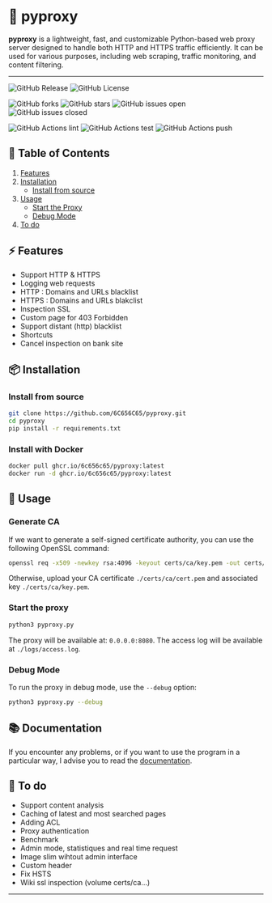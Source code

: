 # 🚀 pyproxy
**pyproxy** is a lightweight, fast, and customizable Python-based web proxy server designed to handle both HTTP and HTTPS traffic efficiently. It can be used for various purposes, including web scraping, traffic monitoring, and content filtering.

---

![GitHub Release](https://img.shields.io/github/v/release/6C656C65/pyproxy)
![GitHub License](https://img.shields.io/github/license/6C656C65/pyproxy)

![GitHub forks](https://img.shields.io/github/forks/6C656C65/pyproxy)
![GitHub stars](https://img.shields.io/github/stars/6C656C65/pyproxy)
![GitHub issues open](https://img.shields.io/issues/6C656C65/pyproxy)
![GitHub issues closed](https://img.shields.io/issues-closed/6C656C65/pyproxy)

![GitHub Actions lint](https://img.shields.io/github/actions/workflow/status/6C656C65/pyproxy/pylint.yml)
![GitHub Actions test](https://img.shields.io/github/actions/workflow/status/6C656C65/pyproxy/unittest.yml)
![GitHub Actions push](https://img.shields.io/github/actions/workflow/status/6C656C65/pyproxy/docker-images.yml)

## 📑 **Table of Contents**

1. [Features](#-features)
2. [Installation](#-installation)
   - [Install from source](#install-from-source)
3. [Usage](#-usage)
   - [Start the Proxy](#start-the-proxy)
   - [Debug Mode](#debug-mode)
4. [To do](#-to-do)

## ⚡ **Features**

- Support HTTP & HTTPS
- Logging web requests
- HTTP : Domains and URLs blacklist
- HTTPS : Domains and URLs blakclist
- Inspection SSL
- Custom page for 403 Forbidden
- Support distant (http) blacklist
- Shortcuts
- Cancel inspection on bank site

## 📦 **Installation**

### Install from source
```bash
git clone https://github.com/6C656C65/pyproxy.git
cd pyproxy
pip install -r requirements.txt
```

### Install with Docker
```bash
docker pull ghcr.io/6c656c65/pyproxy:latest
docker run -d ghcr.io/6c656c65/pyproxy:latest
```

## 🚀 **Usage**

### Generate CA
If we want to generate a self-signed certificate authority, you can use the following OpenSSL command:
```bash
openssl req -x509 -newkey rsa:4096 -keyout certs/ca/key.pem -out certs/ca/cert.pem -days 365 -nodes
```
Otherwise, upload your CA certificate `./certs/ca/cert.pem` and associated key `./certs/ca/key.pem`.

### Start the proxy
```bash
python3 pyproxy.py
```
The proxy will be available at: `0.0.0.0:8080`.
The access log will be available at `./logs/access.log`.

### Debug Mode
To run the proxy in debug mode, use the `--debug` option:
```bash
python3 pyproxy.py --debug
```

## 📚 **Documentation**
If you encounter any problems, or if you want to use the program in a particular way, I advise you to read the [documentation](https://github.com/6C656C65/pyproxy/wiki).

## 🔧 **To do**

- Support content analysis
- Caching of latest and most searched pages
- Adding ACL
- Proxy authentication
- Benchmark
- Admin mode, statistiques and real time request
- Image slim wihtout admin interface
- Custom header
- Fix HSTS
- Wiki ssl inspection (volume certs/ca...)

---
